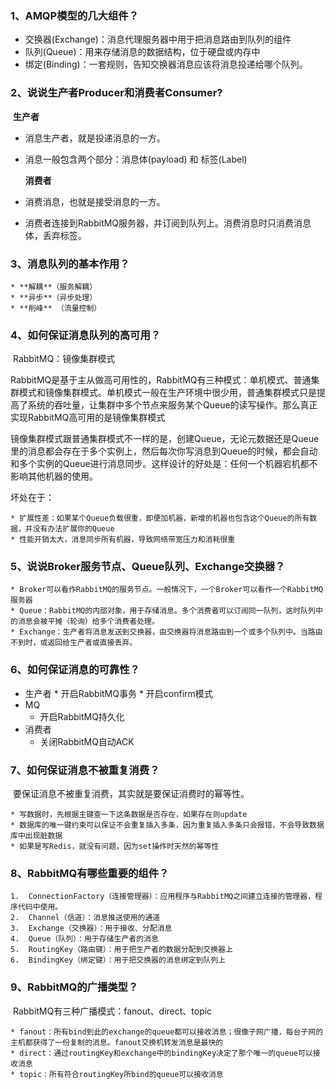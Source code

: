 ### 1、AMQP模型的几大组件？

* 交换器(Exchange)：消息代理服务器中用于把消息路由到队列的组件
* 队列(Queue)：用来存储消息的数据结构，位于硬盘或内存中
* 绑定(Binding)：一套规则，告知交换器消息应该将消息投递给哪个队列。

### 2、说说生产者Producer和消费者Consumer?

​		**生产者**

 * 消息生产者，就是投递消息的一方。

 * 消息一般包含两个部分：消息体(payload) 和 标签(Label)

   **消费者**

* 消费消息，也就是接受消息的一方。

* 消费者连接到RabbitMQ服务器，并订阅到队列上。消费消息时只消费消息体，丢弃标签。

### 3、消息队列的基本作用？

	* **解耦**（服务解耦）
	* **异步**（异步处理）
	* **削峰** （流量控制）

###  4、如何保证消息队列的高可用？

​		RabbitMQ：镜像集群模式

​		RabbitMQ是基于主从做高可用性的，RabbitMQ有三种模式：单机模式、普通集群模式和镜像集群模式。单机模式一般在生产环境中很少用，普通集群模式只是提高了系统的吞吐量，让集群中多个节点来服务某个Queue的读写操作。那么真正实现RabbitMQ高可用的是镜像集群模式

​		镜像集群模式跟普通集群模式不一样的是，创建Queue，无论元数据还是Queue里的消息都会存在于多个实例上，然后每次你写消息到Queue的时候，都会自动和多个实例的Queue进行消息同步。这样设计的好处是：任何一个机器宕机都不影响其他机器的使用。

坏处在于：

	* 扩展性差：如果某个Queue负载很重，即便加机器，新增的机器也包含这个Queue的所有数据，并没有办法扩展你的Queue
	* 性能开销太大，消息同步所有机器，导致网络带宽压力和消耗很重

### 5、说说Broker服务节点、Queue队列、Exchange交换器？

	* Broker可以看作RabbitMQ的服务节点。一般情况下，一个Broker可以看作一个RabbitMQ服务器
	* Queue：RabbitMQ的内部对象，用于存储消息。多个消费者可以订阅同一队列，这时队列中的消息会被平摊（轮询）给多个消费者处理。
	* Exchange：生产者将消息发送到交换器，由交换器将消息路由到一个或多个队列中。当路由不到时，或返回给生产者或直接丢弃。

### 6、如何保证消息的可靠性？

  * 生产者
    		* 开启RabbitMQ事务
    		* 开启confirm模式
* MQ 
  * 开启RabbitMQ持久化
* 消费者
  * 关闭RabbitMQ自动ACK

### 7、如何保证消息不被重复消费？

​	要保证消息不被重复消费，其实就是要保证消费时的幂等性。

	* 写数据时，先根据主键查一下这条数据是否存在，如果存在则update
	* 数据库的唯一键约束可以保证不会重复插入多条，因为重复插入多条只会报错，不会导致数据库中出现脏数据
	* 如果是写Redis，就没有问题，因为set操作时天然的幂等性

### 8、RabbitMQ有哪些重要的组件？

	1.	ConnectionFactory（连接管理器）：应用程序与RabbitMQ之间建立连接的管理器，程序代码中使用。
 	2.	Channel（信道）：消息推送使用的通道
 	3.	Exchange（交换器）：用于接收、分配消息
 	4.	Queue（队列）：用于存储生产者的消息
 	5.	RoutingKey（路由键）：用于把生产者的数据分配到交换器上
 	6.	BindingKey（绑定键）：用于把交换器的消息绑定到队列上

### 9、RabbitMQ的广播类型？

​		RabbitMQ有三种广播模式：fanout、direct、topic

	* fanout：所有bind到此的exchange的queue都可以接收消息；很像子网广播，每台子网的主机都获得了一份复制的消息。fanout交换机转发消息是最快的
	* direct：通过routingKey和exchange中的bindingKey决定了那个唯一的queue可以接收消息
	* topic：所有符合routingKey所bind的queue可以接收消息



  







